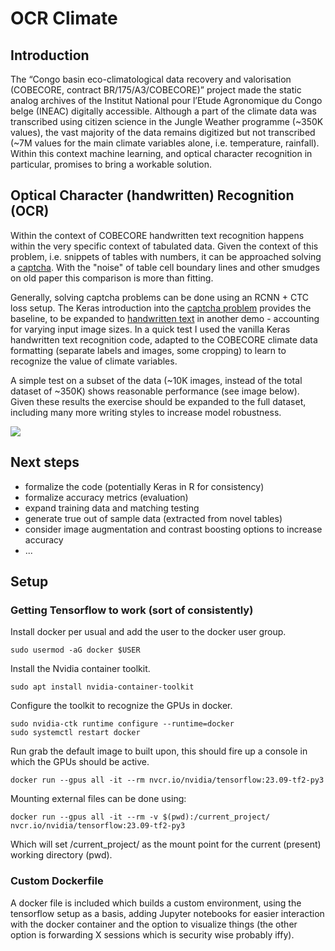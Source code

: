# OCR Climate

## Introduction

The “Congo basin eco-climatological data recovery and valorisation (COBECORE, contract BR/175/A3/COBECORE)” project made the static analog archives of the Institut National pour l’Etude Agronomique du Congo belge (INEAC) digitally accessible. Although a part of the climate data was transcribed using citizen science in the Jungle Weather programme (~350K values), the vast majority of the data remains digitized but not transcribed (~7M values for the main climate variables alone, i.e. temperature, rainfall). Within this context machine learning, and optical character recognition in particular, promises to bring a workable solution.

## Optical Character (handwritten) Recognition (OCR)

Within the context of COBECORE handwritten text recognition happens within the very specific context of tabulated data. Given the context of this problem, i.e. snippets of tables with numbers, it can be approached solving a [captcha](https://en.wikipedia.org/wiki/CAPTCHA). With the "noise" of table cell boundary lines and other smudges on old paper this comparison is more than fitting.

Generally, solving captcha problems can be done using an RCNN + CTC loss setup. The Keras introduction into the [captcha problem](https://keras.io/examples/vision/captcha_ocr/) provides the baseline, to be expanded to [handwritten text](https://keras.io/examples/vision/handwriting_recognition/) in another demo - accounting for varying input image sizes. In a quick test I used the vanilla Keras handwritten text recognition code, adapted to the COBECORE climate data formatting (separate labels and images, some cropping) to learn to recognize the value of climate variables.

A simple test on a subset of the data (~10K images, instead of the total dataset of ~350K) shows reasonable performance (see image below). Given these results the exercise should be expanded to the full dataset, including many more writing styles to increase model robustness.

![](https://github.com/khufkens/OCR_climate/blob/main/manuscript/test_results.png)

## Next steps

- formalize the code (potentially Keras in R for consistency)
- formalize accuracy metrics (evaluation)
- expand training data and matching testing
- generate true out of sample data (extracted from novel tables)
- consider image augmentation and contrast boosting options to increase accuracy
- ...

## Setup

### Getting Tensorflow to work (sort of consistently)

Install docker per usual and add the user to the
docker user group.

```
sudo usermod -aG docker $USER
```

Install the Nvidia container toolkit.

```
sudo apt install nvidia-container-toolkit
```

Configure the toolkit to recognize the GPUs in docker.

```
sudo nvidia-ctk runtime configure --runtime=docker
sudo systemctl restart docker
```

Run grab the default image to built upon, this should fire up a console in which the GPUs should be active.

```
docker run --gpus all -it --rm nvcr.io/nvidia/tensorflow:23.09-tf2-py3
```

Mounting external files can be done using:

```
docker run --gpus all -it --rm -v $(pwd):/current_project/ nvcr.io/nvidia/tensorflow:23.09-tf2-py3
```
Which will set /current_project/ as the mount point for the current (present) working directory (pwd).

### Custom Dockerfile

A docker file is included which builds a custom environment, using the tensorflow setup as a basis, adding Jupyter notebooks for easier interaction with the docker container and the option to visualize things (the other option is forwarding X sessions which is security wise probably iffy).
